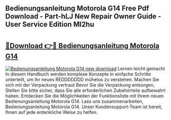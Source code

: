 ## Bedienungsanleitung Motorola G14 Free Pdf Download - Part-hLJ New Repair Owner Guide - User Service Edition MI2hu

# <h2><a href="http://df5hwmi.blite.top/?on=Bedienungsanleitung+Motorola+G14">🔗Download 👉🔴 Bedienungsanleitung Motorola G14</a></h2>

[![Bedienungsanleitung Motorola G14 new download](https://i.imgur.com/lujVjoI.png)](http://df5hwmi.blite.top/?on=Bedienungsanleitung+Motorola+G14)
Lernen leicht gemacht In diesem Handbuch werden komplexe Konzepte in einfache Schritte unterteilt, um Ihr neues REDDDDDDD mühelos zu verstehen. Machen Sie sich mit der Verpackung vertraut Bevor Sie die Verpackung entsorgen, Stellen Sie bitte sicher, dass Sie alle erforderlichen Zubehörteile aufbewahrt haben. Entdecken Sie die Möglichkeiten der Funktionsliste mit Ihrem neuen Bedienungsanleitung Motorola G14. Lass uns zusammenarbeiten, Bedienungsanleitung Motorola G14. Unser Kundensupport-Team ist bereit, Ihnen auf jede erdenkliche Weise zu helfen.
